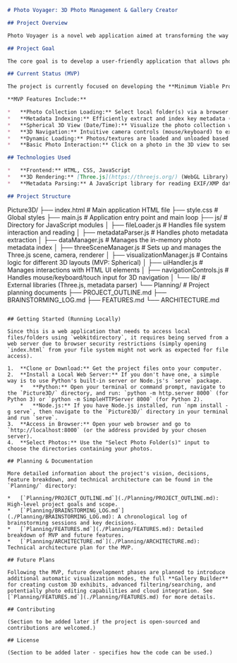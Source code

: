 ```markdown
# Photo Voyager: 3D Photo Management & Gallery Creator

## Project Overview

Photo Voyager is a novel web application aimed at transforming the way photographers manage, sort, and explore their digital photo collections. Moving beyond traditional 2D grid or list interfaces, this project visualizes photos in immersive 3D environments, leveraging embedded metadata for dynamic organization and offering tools for creating personalized virtual galleries.

## Project Goal

The core goal is to develop a user-friendly application that allows photographers to navigate large archives more intuitively and engagingly, using the inherent data within their photos to create meaningful spatial arrangements and providing creative freedom to curate and showcase their work in 3D spaces.

## Current Status (MVP)

The project is currently focused on developing the **Minimum Viable Product (MVP)**. The MVP aims to deliver the foundational 3D browsing experience.

**MVP Features Include:**

*   **Photo Collection Loading:** Select local folder(s) via a browser interface to load photo files and read their metadata.
*   **Metadata Indexing:** Efficiently extract and index key metadata (Date/Time, etc.) from up to approximately 10,000 photos for quick access.
*   **Spherical 3D View (Date/Time):** Visualize the photo collection within a navigable 3D sphere, with photos automatically positioned based on their Date/Time.
*   **3D Navigation:** Intuitive camera controls (mouse/keyboard) to explore the spherical environment.
*   **Dynamic Loading:** Photos/textures are loaded and unloaded based on camera view/proximity to maintain smooth performance.
*   **Basic Photo Interaction:** Click on a photo in the 3D view to see a larger preview and basic metadata.

## Technologies Used

*   **Frontend:** HTML, CSS, JavaScript
*   **3D Rendering:** [Three.js](https://threejs.org/) (WebGL Library)
*   **Metadata Parsing:** A JavaScript library for reading EXIF/XMP data (e.g., `exifreader`, `piexifjs` - *specific library to be determined/integrated*).

## Project Structure

```
Picture3D/
├── index.html          # Main application HTML file
├── style.css           # Global styles
├── main.js             # Application entry point and main loop
├── js/                 # Directory for JavaScript modules
│   ├── fileLoader.js       # Handles file system interaction and reading
│   ├── metadataParser.js   # Handles photo metadata extraction
│   ├── dataManager.js      # Manages the in-memory photo metadata index
│   ├── threeSceneManager.js # Sets up and manages the Three.js scene, camera, renderer
│   ├── visualizationManager.js # Contains logic for different 3D layouts (MVP: Spherical)
│   ├── uiHandler.js        # Manages interactions with HTML UI elements
│   ├── navigationControls.js # Handles mouse/keyboard/touch input for 3D navigation
│   └── lib/             # External libraries (Three.js, metadata parser)
└── Planning/           # Project planning documents
    ├── PROJECT_OUTLINE.md
    ├── BRAINSTORMING_LOG.md
    ├── FEATURES.md
    └── ARCHITECTURE.md
```

## Getting Started (Running Locally)

Since this is a web application that needs to access local files/folders using `webkitdirectory`, it requires being served from a web server due to browser security restrictions (simply opening `index.html` from your file system might not work as expected for file access).

1.  **Clone or Download:** Get the project files onto your computer.
2.  **Install a Local Web Server:** If you don't have one, a simple way is to use Python's built-in server or Node.js's `serve` package.
    *   **Python:** Open your terminal or command prompt, navigate to the `Picture3D/` directory, and run: `python -m http.server 8000` (for Python 3) or `python -m SimpleHTTPServer 8000` (for Python 2).
    *   **Node.js:** If you have Node.js installed, run `npm install -g serve`, then navigate to the `Picture3D/` directory in your terminal and run `serve`.
3.  **Access in Browser:** Open your web browser and go to `http://localhost:8000` (or the address provided by your chosen server).
4.  **Select Photos:** Use the "Select Photo Folder(s)" input to choose the directories containing your photos.

## Planning & Documentation

More detailed information about the project's vision, decisions, feature breakdown, and technical architecture can be found in the `Planning/` directory:

*   [`Planning/PROJECT_OUTLINE.md`](./Planning/PROJECT_OUTLINE.md): High-level project goals and scope.
*   [`Planning/BRAINSTORMING_LOG.md`](./Planning/BRAINSTORMING_LOG.md): A chronological log of brainstorming sessions and key decisions.
*   [`Planning/FEATURES.md`](./Planning/FEATURES.md): Detailed breakdown of MVP and future features.
*   [`Planning/ARCHITECTURE.md`](./Planning/ARCHITECTURE.md): Technical architecture plan for the MVP.

## Future Plans

Following the MVP, future development phases are planned to introduce additional automatic visualization modes, the full **Gallery Builder** for creating custom 3D exhibits, advanced filtering/searching, and potentially photo editing capabilities and cloud integration. See [`Planning/FEATURES.md`](./Planning/FEATURES.md) for more details.

## Contributing

(Section to be added later if the project is open-sourced and contributions are welcomed.)

## License

(Section to be added later - specifies how the code can be used.)

```
